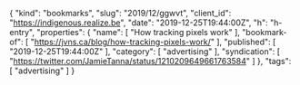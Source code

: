 {
  "kind": "bookmarks",
  "slug": "2019/12/ggwvt",
  "client_id": "https://indigenous.realize.be",
  "date": "2019-12-25T19:44:00Z",
  "h": "h-entry",
  "properties": {
    "name": [
      "How tracking pixels work"
    ],
    "bookmark-of": [
      "https://jvns.ca/blog/how-tracking-pixels-work/"
    ],
    "published": [
      "2019-12-25T19:44:00Z"
    ],
    "category": [
      "advertising"
    ],
    "syndication": [
      "https://twitter.com/JamieTanna/status/1210209649661763584"
    ]
  },
  "tags": [
    "advertising"
  ]
}
